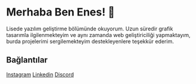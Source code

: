# Merhaba Ben Enes! 👋
Lisede yazılım geliştirme bölümünde okuyorum. Uzun süredir grafik tasarımla ilgilenmekteyim ve aynı zamanda web geliştiriciliği yapmaktayım, burda projelerimi sergilemekteyim destekleyenlere teşekkür ederim.
## Bağlantılar
[Instagram](https://www.instagram.com/jaspers_artz/)
[Linkedin](https://www.instagram.com/jaspers_artz/)
[Discord](https://discord.gg/8btjygjWB8)
